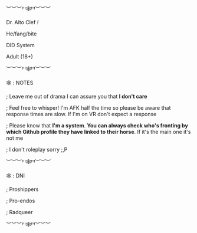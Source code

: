 ︶︶︶ꞋꞌꞋ🕸️ꞋꞌꞋ︶︶︶

Dr. Alto Clef *!*

He/fang/bite

DID System

Adult (18+)

︶︶︶ꞋꞌꞋ🕸️ꞋꞌꞋ︶︶︶

🕸️ : NOTES

; Leave me out of drama I can assure you that **I don't care**

; Feel free to whisper! I'm AFK half the time so please be aware that response times are slow. If I'm on VR don't expect a response

; Please know that **I'm a system**. **You can always check who's fronting by which Github profile they have linked to their horse**. If it's the main one it's not me

; I don't roleplay sorry ;,P

︶︶︶ꞋꞌꞋ🕸️ꞋꞌꞋ︶︶︶

🕸️ : DNI

; Proshippers

; Pro-endos

; Radqueer

︶︶︶ꞋꞌꞋ🕸️ꞋꞌꞋ︶︶︶
